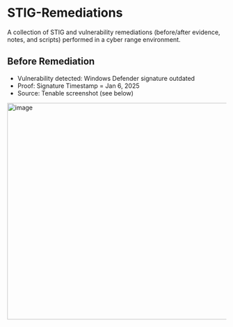 # STIG-Remediations
A collection of STIG and vulnerability remediations (before/after evidence, notes, and scripts) performed in a cyber range environment.
## Before Remediation
- Vulnerability detected: Windows Defender signature outdated
- Proof: Signature Timestamp = Jan 6, 2025
- Source: Tenable screenshot (see below)
<img width="1847" height="497" alt="image" src="https://github.com/user-attachments/assets/1a1b382b-803f-4635-8c7c-335f9d1c8292" />




